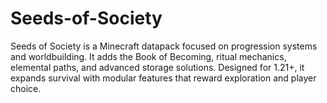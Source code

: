# Seeds-of-Society
Seeds of Society is a Minecraft datapack focused on progression systems and worldbuilding. It adds the Book of Becoming, ritual mechanics, elemental paths, and advanced storage solutions. Designed for 1.21+, it expands survival with modular features that reward exploration and player choice.
